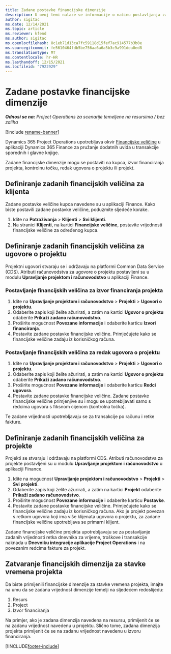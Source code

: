 ```yaml
---
title: Zadane postavke financijske dimenzije
description: U ovoj temi nalaze se informacije o načinu postavljanja zadanih financijskih veličina.
author: sigitac
ms.date: 12/14/2021
ms.topic: article
ms.reviewer: kfend
ms.author: sigitac
ms.openlocfilehash: 8c1eb71d13ca7fc59118d15fef7ac914577b3b0e
ms.sourcegitcommit: fe5610464fdb5be756aa6a6a5b3c9a991dea0ed8
ms.translationtype: MT
ms.contentlocale: hr-HR
ms.lasthandoff: 12/15/2021
ms.locfileid: "7922929"
---
```

# <a name="financial-dimension-defaults"></a>Zadane postavke financijske dimenzije

_**Odnosi se na:** Project Operations za scenarije temeljene na resursima / bez zaliha_

[!include [rename-banner](~/includes/cc-data-platform-banner.md)]

Dynamics 365 Project Operations upotrebljava okvir [Financijske veličine](/dynamics365/finance/general-ledger/financial-dimensions) u aplikaciji Dynamics 365 Finance za pružanje dodatnih uvida u transakcije sporednih i glavne knjige.

Zadane financijske dimenzije mogu se postaviti na kupca, izvor financiranja projekta, kontrolnu točku, redak ugovora o projektu ili projekt.

## <a name="define-default-financial-dimensions-for-a-customer"></a>Definiranje zadanih financijskih veličina za klijenta

Zadane postavke veličine kupca navedene su u aplikaciji Finance. Kako biste postavili zadane postavke veličine, poduzmite sljedeće korake.

1. Idite na **Potraživanja** > **Klijenti** > **Svi klijenti**.
2. Na stranici **Klijenti**, na kartici **Financijske veličine**, postavite vrijednosti financijske veličine za određenog kupca.

## <a name="define-default-financial-dimensions-for-project-contracts"></a>Definiranje zadanih financijskih veličina za ugovore o projektu

Projektni ugovori stvaraju se i održavaju na platformi Common Data Service (CDS). Atributi računovodstva za ugovore o projektu postavljeni su u modulu **Upravljanje projektom i računovodstvo** u aplikaciji Finance.

### <a name="set-financial-dimensions-for-a-project-funding-source"></a>Postavljanje financijskih veličina za izvor financiranja projekta

1. Idite na **Upravljanje projektom i računovodstvo** > **Projekti** > **Ugovori o projektu**.
2. Odaberite zapis koji želite ažurirati, a zatim na kartici **Ugovor o projektu** odaberite **Prikaži zadano računovodstvo**.
3. Proširite mogućnost **Povezane informacije** i odaberite karticu **Izvori financiranja**.
4. Postavite zadane postavke financijske veličine. Primjećujete kako se financijske veličine zadaju iz korisničkog računa.

### <a name="set-financial-dimensions-for-a-project-contract-line"></a>Postavljanje financijskih veličina za redak ugovora o projektu

1. Idite na **Upravljanje projektom i računovodstvo** > **Projekti** > **Ugovori o projektu**.
2. Odaberite zapis koji želite ažurirati, a zatim na kartici **Ugovor o projektu** odaberite **Prikaži zadano računovodstvo**.
3. Proširite mogućnost **Povezane informacije** i odaberite karticu **Redci ugovora**.
4. Postavite zadane postavke financijske veličine. Zadane postavke financijske veličine primjenjive su i mogu se upotrebljavati samo s redcima ugovora s fiksnom cijenom (kontrolna točka).

Te zadane vrijednosti upotrebljavaju se za transakcije po računu i retke fakture.

## <a name="define-default-financial-dimensions-for-projects"></a>Definiranje zadanih financijskih veličina za projekte

Projekti se stvaraju i održavaju na platformi CDS. Atributi računovodstva za projekte postavljeni su u modulu **Upravljanje projektom i računovodstvo** u aplikaciji Finance.

1. Idite na mogućnost **Upravljanje projektom i računovodstvo** > **Projekti** > **Svi projekti**.
2. Odaberite zapis koji želite ažurirati, a zatim na kartici **Projekt** odaberite **Prikaži zadano računovodstvo**.
3. Proširite mogućnost **Povezane informacije** i odaberite karticu **Postavke**.
4. Postavite zadane postavke financijske veličine. Primjećujete kako se financijske veličine zadaju iz korisničkog računa. Ako je projekt povezan s retkom ugovora koji ima više klijenata ugovora o projektu, za zadane financijske veličine upotrebljava se primarni klijent.

Zadane financijske veličine projekta upotrebljavaju se za postavljanje zadanih vrijednosti retka dnevnika za vrijeme, troškove i transakcije naknada u **Dnevniku integracije aplikacije Project Operations** i na povezanim redcima fakture za projekt.

## <a name="apply-financial-dimensions-for-project-time-entries"></a>Zatvaranje financijskih dimenzija za stavke vremena projekta
Da biste primijenili financijske dimenzije za stavke vremena projekta, imajte na umu da se zadana vrijednost dimenzije temelji na sljedećem redoslijedu:

1. Resurs
2. Project
3. Izvor financiranja

Na primjer, ako je zadana dimenzija navedena na resursu, primijenit će se na zadanu vrijednost navedenu u projektu. Slično tome, zadana dimenzija projekta primijenit će se na zadanu vrijednost navedenu u izvoru financiranja.


[!INCLUDE[footer-include](../includes/footer-banner.md)]

